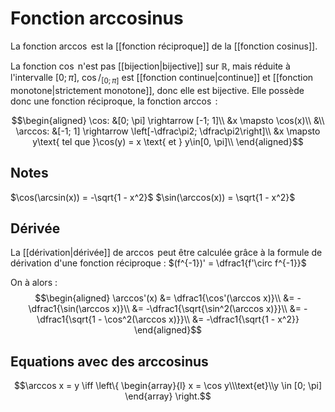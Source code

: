 # Fonction arccosinus

La fonction $\arccos$ est la [[fonction réciproque]] de la [[fonction cosinus]].

La fonction $\cos$ n'est pas [[bijection|bijective]] sur $\mathbb{R}$, mais réduite à l'intervalle $[0; \pi]$, $\cos/_{[0;\pi]}$ est [[fonction continue|continue]] et [[fonction monotone|strictement monotone]], donc elle est bijective.
Elle possède donc une fonction réciproque, la fonction $\arccos$ :


$$\begin{aligned}
\cos: &[0; \pi] \rightarrow [-1; 1]\\
      &x \mapsto \cos(x)\\
&\\
\arccos: &[-1; 1] \rightarrow \left[-\dfrac\pi2; \dfrac\pi2\right]\\
	&x \mapsto y\text{ tel que }\cos(y) = x \text{ et } y\in[0, \pi]\\
\end{aligned}$$
## Notes

$\cos(\arcsin(x)) = -\sqrt{1 - x^2}$
$\sin(\arccos(x)) = \sqrt{1 - x^2}$

## Dérivée
La [[dérivation|dérivée]] de $\arccos$ peut être calculée grâce à la formule de dérivation d'une fonction réciproque :
$(f^{-1})' = \dfrac1{f'\circ f^{-1}}$

On à alors :
$$\begin{aligned}
\arccos'(x) &= \dfrac1{\cos'(\arccos x)}\\
&= -\dfrac1{\sin(\arccos x)}\\
&= -\dfrac1{\sqrt{\sin^2(\arccos x)}}\\
&= -\dfrac1{\sqrt{1 - \cos^2(\arccos x)}}\\
&= -\dfrac1{\sqrt{1 - x^2}}
\end{aligned}$$


## Equations avec des arccosinus

$$\arccos x = y \iff \left\{ \begin{array}{l} x = \cos y\\\text{et}\\y \in [0; \pi] \end{array} \right.$$